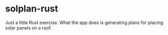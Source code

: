 # solplan-rust

Just a little Rust exercise. What the app does is generating plans for placing solar panels on a roof.
